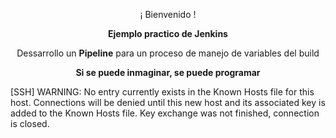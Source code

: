 <p align="center">¡ Bienvenido !</p>
<p align="center"><b>Ejemplo practico de Jenkins</b></p>
<p align="center"><a>Dessarrollo un <b>Pipeline</b> para un proceso de manejo de variables del build</b></a></p>
<p align="center"><b>Si se puede inmaginar, se puede programar</b></p>

[SSH] WARNING: No entry currently exists in the Known Hosts file for this host. Connections will be denied until this new host and its associated key is added to the Known Hosts file.
Key exchange was not finished, connection is closed.

